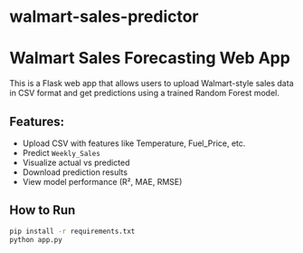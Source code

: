 # walmart-sales-predictor
# Walmart Sales Forecasting Web App

This is a Flask web app that allows users to upload Walmart-style sales data in CSV format and get predictions using a trained Random Forest model.

## Features:
- Upload CSV with features like Temperature, Fuel_Price, etc.
- Predict `Weekly_Sales`
- Visualize actual vs predicted
- Download prediction results
- View model performance (R², MAE, RMSE)

## How to Run

```bash
pip install -r requirements.txt
python app.py
